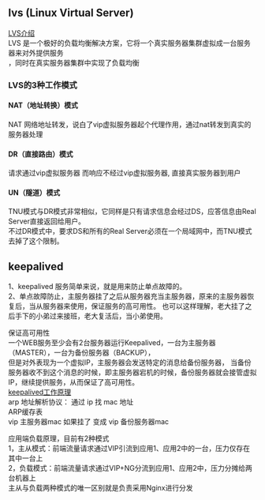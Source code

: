 ## lvs (Linux Virtual Server)  
[LVS介绍](https://blog.csdn.net/weixin_44006596/article/details/127981810)  
LVS 是一个极好的负载均衡解决方案，它将一个真实服务器集群虚拟成一台服务器来对外提供服务    
，同时在真实服务器集群中实现了负载均衡  
### LVS的3种工作模式  
#### NAT（地址转换）模式   
NAT 网络地址转发，说白了vip虚拟服务器起个代理作用，通过nat转发到真实的服务器处理    
#### DR（直接路由）模式   
请求通过vip虚拟服务器  而响应不经过vip虚拟服务器, 直接真实服务器到用户  
#### UN（隧道）模式  
TNU模式与DR模式非常相似，它同样是只有请求信息会经过DS，应答信息由Real Server直接返回给用户。    
不过DR模式中，要求DS和所有的Real Server必须在一个局域网中，而TNU模式去掉了这个限制。  


## keepalived  
1、keepalived 服务简单来说，就是用来防止单点故障的。  
2、单点故障防止，主服务器挂了之后从服务器充当主服务器，原来的主服务器恢复后，当从服务器来使用，保证服务的高可用性。 
也可以这样理解，老大挂了之后手下的小弟过来接班，老大复活后，当小弟使用。  

保证高可用性   
一个WEB服务至少会有2台服务器运行Keepalived，一台为主服务器（MASTER），一台为备份服务器（BACKUP），  
但是对外表现为一个虚拟IP，主服务器会发送特定的消息给备份服务器， 
当备份服务器收不到这个消息的时候，即主服务器宕机的时候，备份服务器就会接管虚拟IP，继续提供服务，从而保证了高可用性。  
[keepalived工作原理](https://blog.csdn.net/sugartang23/article/details/120515644)  
arp 地址解析协议： 通过 ip 找 mac 地址  
ARP缓存表  
vip  主服务器mac 如果挂了 变成   vip 备份服务器mac  

应用端负载原理，目前有2种模式  
1，主从模式：前端流量请求通过VIP引流到应用1、应用2中的一台，压力仅存在其中一台上    
2，负载模式：前端流量请求通过VIP+NG分流到应用1、应用2中，压力分摊给两台机器上    
主从与负载两种模式的唯一区别就是负责采用Nginx进行分发   






